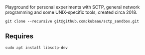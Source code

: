 Playground for personal experiments with SCTP, general network programming and some UNIX-specific tools, created circa 2018.

`git clone --recursive git@github.com:kubaau/sctp_sandbox.git`

## Requires

`sudo apt install libsctp-dev`
